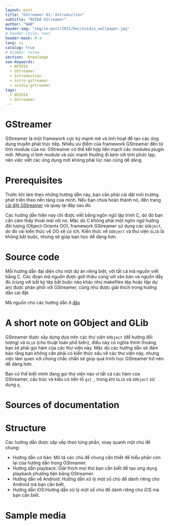 ```yaml
---
layout: post
title: "GStreamer 01: Introduction"
subtitle: "NVIDA GStreamer"
author: "NAB"
header-img: "img/in-post/2022/Dec/nvidia_wallpaper.jpg"
# header-style: text
header-mask: 0.4
lang: vi
catalog: true
# hidden: false
section:  Knowledge
seo-keywords:
  - NVIDIA
  - GStreamer
  - Introduction
  - intro-gstreamer
  - nvidia-gstreamer
tags:
  - NVIDIA 
  - GStreamer
---
```


# GStreamer

GStreamer là một framework cực kỳ mạnh mẽ và linh hoạt để tạo các ứng dụng truyền phát trực tiếp. Nhiều ưu điểm của framework GStreamer đến từ tính module của nó: GStreamer có thể kết hợp liền mạch các modules plugin mới. Nhưng vì tính module và sức mạnh thường đi kèm với tính phức tạp, nên việc viết các ứng dụng mới không phải lúc nào cũng dễ dàng.

# Prerequisites

Trước khi làm theo những hướng dẫn này, bạn cần phải cài đặt môi trường phát triển theo nền tảng của mình. Nếu bạn chưa hoàn thành nó, đến trang [cài đặt GStreamer](https://gstreamer.freedesktop.org/documentation/installing/index.html?gi-language=c) và quay lại đây sau đó.

Các hướng dẫn hiện nay chỉ được viết bằng ngôn ngữ lập trình C, do đó bạn cần cảm thấy thoải mái với nó. Mặc dù C không phải một ngôn ngữ hướng đối tượng (Object-Orients OO), framework GStreamer sử dụng các `GObject`, do đó vài kiến thức về OO sẽ có ích. Kiến thức về `GObject` và thư viện `GLib` là không bắt buộc, nhưng sẽ giúp bạn học dễ dàng hơn.

# Source code

Mỗi hướng dẫn đại diện cho một dự án riêng biệt, với tất cả mã nguồn viết bằng C. Các đoạn mã nguồn được giới thiệu cùng với văn bản và nguồn đầy đủ (cùng với bất kỳ tệp bắt buộc nào khác như makefiles tệp hoặc tệp dự án) được phân phối với GStreamer, cũng như được giải thích trong hướng dẫn cài đặt. 

Mã nguồn cho các hướng dẫn ở [đây](https://gitlab.freedesktop.org/gstreamer/gstreamer-rs/-/tree/master/tutorials/src/bin)

# A short note on GObject and GLib

GStreamer được xây dựng dựa trên các thư viện `GObject` (để hướng đối tượng) và `GLib` (cho thuật toán phổ biến), điều này có nghĩa thỉnh thoảng bạn sẽ phải gọi hàm của các thư viện này. Mặc dù các hướng dẫn sẽ đảm bảo rằng bạn không cần phải có kiến ​​thức sâu về các thư viện này, nhưng việc làm quen với chúng chắc chắn sẽ giúp quá trình học GStreamer trở nên dễ dàng hơn.

Bạn có thể biết mình đang gọi thư viện nào vì tất cả các hàm của GStreamer, cấu trúc và kiểu có tiền tố `gst_`, trong khi `GLib` và `GObject` sử dụng `g_`

# Sources of documentation

# Structure

Các hướng dẫn được sắp xếp theo từng phần, xoay quanh một chủ đề chung:
 
 * Hướng dẫn cơ bản: Mô tả các chủ đề chung cần thiết để hiểu phần còn lại của hướng dẫn trong GStreamer.
 * Hướng dẫn playback: Giải thích mọi thứ bạn cần biết để tạo ứng dụng playback phương tiện bằng GStreamer.
 * Hướng dẫn về Android: Hướng dẫn xử lý một số chủ đề dành riêng cho Android mà bạn cần biết.
 * Hướng dẫn iOS:Hướng dẫn xử lý một số chủ đề dành riêng cho iOS mà bạn cần biết.
  
# Sample media